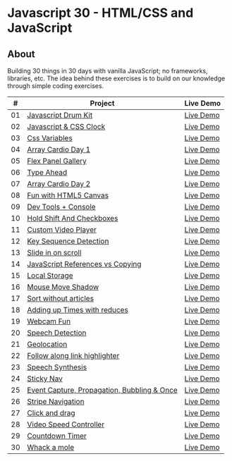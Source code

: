 # Javascript 30 - HTML/CSS and JavaScript

## About

Building 30 things in 30 days with vanilla JavaScript; no frameworks, libraries, etc.
The idea behind these exercises is to build on our knowledge through simple coding
exercises.

|  #  | Project                                                                                                                     | Live Demo                                                                         |
| :-: | --------------------------------------------------------------------------------------------------------------------------- | --------------------------------------------------------------------------------- |
| 01  | [Javascript Drum Kit](https://github.com/maverickmaruthi/Javascript30/tree/main/01-JavaScript-Drum-Kit)                             | [Live Demo](https://js-30-mm.netlify.app/01-javascript-drum-kit/index.html)               |
| 02  | [Javascript & CSS Clock](https://github.com/maverickmaruthi/Javascript30/tree/main/02-JavaScript-CSS-Clock)                             | [Live Demo](https://js-30-mm.netlify.app/02-javascript-css-clock/index.html)               |
| 03  | [Css Variables](https://github.com/maverickmaruthi/Javascript30/tree/main/03-CSS-Variables)                             | [Live Demo](https://js-30-mm.netlify.app/03-css-variables/index.html)               |
| 04  | [Array Cardio Day 1](https://github.com/maverickmaruthi/Javascript30/tree/main/04-Array-Cardio-Day-1)                             | [Live Demo](https://js-30-mm.netlify.app/04-array-cardio-day-1/index.html)               |
| 05  | [Flex Panel Gallery](https://github.com/maverickmaruthi/Javascript30/tree/main/05-Flex-Panel-Gallery)                             | [Live Demo](https://js-30-mm.netlify.app/05-flex-panel-gallery/index.html)               |
| 06  | [Type Ahead](https://github.com/maverickmaruthi/Javascript30/tree/main/06-Type-Ahead)                             | [Live Demo](https://js-30-mm.netlify.app/06-type-ahead/index.html)               |
| 07  | [Array Cardio Day 2](https://github.com/maverickmaruthi/Javascript30/tree/main/07-Array-Cardio-Day-2)                             | [Live Demo](https://js-30-mm.netlify.app/07-array-cardio-day-2/index.html)               |
| 08 | [Fun with HTML5 Canvas](https://github.com/maverickmaruthi/Javascript30/tree/main/08-Fun-With-HTML5-Canvas)                             | [Live Demo](https://js-30-mm.netlify.app/08-fun-with-html5-canvas/index.html)               |
| 09  | [Dev Tools + Console](https://github.com/maverickmaruthi/Javascript30/tree/main/09-Dev-Tools-Domination)                             | [Live Demo](https://js-30-mm.netlify.app/09-dev-tools-domination/index.html)               |
| 10  | [Hold Shift And Checkboxes](https://github.com/maverickmaruthi/Javascript30/tree/main/10-Hold-Shift-And-Check-Boxes)                             | [Live Demo](https://js-30-mm.netlify.app/10-hold-shift-and-check-boxes/index.html)               |
| 11  | [Custom Video Player](https://github.com/maverickmaruthi/Javascript30/tree/main/11-Custom-Video-Player)                             | [Live Demo](https://js-30-mm.netlify.app/11-custom-video-player/index.html)               |
| 12  | [Key Sequence Detection](https://github.com/maverickmaruthi/Javascript30/tree/main/12-Key-Sequence-Detection)                             | [Live Demo](https://js-30-mm.netlify.app/12-key-sequence-detection/index.html)               |
| 13  | [Slide in on scroll](https://github.com/maverickmaruthi/Javascript30/tree/main/13-Slide-in-on-Scroll)                             | [Live Demo](https://js-30-mm.netlify.app/13-slide-in-on-scroll/index.html)               |
| 14  | [JavaScript References vs Copying](https://github.com/maverickmaruthi/Javascript30/tree/main/14-JavaScript-References-VS-Copying)                             | [Live Demo](https://js-30-mm.netlify.app/14-JavaScript-References-VS-Copying/index.html)               |
| 15  | [Local Storage](https://github.com/maverickmaruthi/Javascript30/tree/main/15-localstorage)                             | [Live Demo](https://js-30-mm.netlify.app/15-localstorage/index.html)               |
| 16  | [Mouse Move Shadow](https://github.com/maverickmaruthi/Javascript30/tree/main/16-Mouse-Move-Shadow)                             | [Live Demo](https://js-30-mm.netlify.app/16-Mouse-Move-Shadow/index.html)               |
| 17 | [Sort without articles](https://github.com/maverickmaruthi/Javascript30/tree/main/17-Sort-Without-Articles)                             | [Live Demo](https://js-30-mm.netlify.app/17-sort-without-articles/index.html)               |
| 18  | [Adding up Times with reduces](https://github.com/maverickmaruthi/Javascript30/tree/main/18-Adding-Up-Times-with-Reduce)                             | [Live Demo](https://js-30-mm.netlify.app/18-adding-up-times-with-reduce/index.html)               |
| 19  | [Webcam Fun](https://github.com/maverickmaruthi/Javascript30/tree/main/19-Webcam-Fun)                             | [Live Demo](https://js-30-mm.netlify.app/19-webcam-fun/index.html)               |
| 20  | [Speech Detection](https://github.com/maverickmaruthi/Javascript30/tree/main/20-Speech-Detection)                             | [Live Demo](https://js-30-mm.netlify.app/20-speech-detection/index.html)               |
| 21  | [Geolocation](https://github.com/maverickmaruthi/Javascript30/tree/main/21-Geolocation)                             | [Live Demo](https://js-30-mm.netlify.app/21-geolocation/index.html)               |
| 22  | [Follow along link highlighter](https://github.com/maverickmaruthi/Javascript30/tree/main/22-follow-along-link-highlighter)                             | [Live Demo](https://js-30-mm.netlify.app/22-follow-along-link-highlighter/index.html)               |
| 23  | [Speech Synthesis](https://github.com/maverickmaruthi/Javascript30/tree/main/23-Speech-Synthesis)                             | [Live Demo](https://js-30-mm.netlify.app/23-speech-synthesis/index.html)               |
| 24  | [Sticky Nav](https://github.com/maverickmaruthi/Javascript30/tree/main/24-Sticky-Nav)                             | [Live Demo](https://js-30-mm.netlify.app/24-sticky-nav/index.html)               |
| 25  | [Event Capture, Propagation, Bubbling & Once](https://github.com/maverickmaruthi/Javascript30/tree/main/25-JSEvents)                             | [Live Demo](https://js-30-mm.netlify.app/25-JSEvents/index.html)               |
|26  | [Stripe Navigation](https://github.com/maverickmaruthi/Javascript30/tree/main/26-Stripe-Nav)                             | [Live Demo](https://js-30-mm.netlify.app/26-stripe-nav/index.html)               |
| 27  | [Click and drag](https://github.com/maverickmaruthi/Javascript30/tree/main/27-Click-and-Drag)                             | [Live Demo](https://js-30-mm.netlify.app/27-click-and-drag/index.html)               |
| 28  | [Video Speed Controller](https://github.com/maverickmaruthi/Javascript30/tree/main/28-Video-Speed-Controller)                             | [Live Demo](https://js-30-mm.netlify.app/28-video-speed-controller/index.html)               |
| 29  | [Countdown Timer](https://github.com/maverickmaruthi/Javascript30/tree/main/29-Countdown-Timer)                             | [Live Demo](https://js-30-mm.netlify.app/29-countdown-timer/index.html)               |
| 30  | [Whack a mole](https://github.com/maverickmaruthi/Javascript30/tree/main/30-Whack-A-Mole)                             | [Live Demo](https://js-30-mm.netlify.app/30-whack-a-mole/index.html)               |